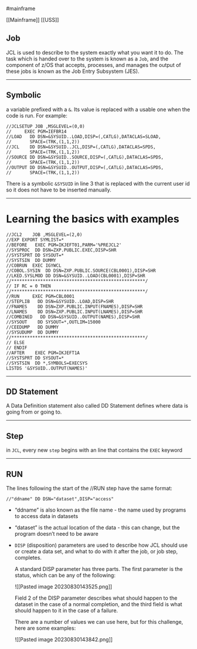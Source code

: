 #mainframe

[[Mainframe]]
[[USS]]
## Job

JCL is used to describe to the system exactly what you want it to do. The task which is handed over to the system is known as a `Job`, and the component of z/OS that accepts, processes, and manages the output of these jobs is known as the Job Entry Subsystem (JES).

-----------------------------
## Symbolic

a variable prefixed with a `&`. Its value is replaced with a usable one when the code is run. For example:

```JCL
//JCLSETUP JOB ,MSGLEVEL=(0,0)
//     EXEC PGM=IEFBR14
//LOAD   DD DSN=&SYSUID..LOAD,DISP=(,CATLG),DATACLAS=SLOAD,
//       SPACE=(TRK,(1,1,2))
//JCL    DD DSN=&SYSUID..JCL,DISP=(,CATLG),DATACLAS=SPDS,
//       SPACE=(TRK,(1,1,2))
//SOURCE DD DSN=&SYSUID..SOURCE,DISP=(,CATLG),DATACLAS=SPDS,
//       SPACE=(TRK,(1,1,2))
//OUTPUT DD DSN=&SYSUID..OUTPUT,DISP=(,CATLG),DATACLAS=SPDS,
//       SPACE=(TRK,(1,1,2))
```

There is a symbolic `&SYSUID` in line 3 that is replaced with the current user id so it does not have to be inserted manually.

--------------------
# Learning the basics with examples

```JCL
//JCL2    JOB ,MSGLEVEL=(2,0)
//EXP EXPORT SYMLIST=*
//BEFORE   EXEC PGM=IKJEFT01,PARM='%PREJCL2'
//SYSPROC  DD DSN=ZXP.PUBLIC.EXEC,DISP=SHR
//SYSTSPRT DD SYSOUT=*
//SYSTSIN  DD DUMMY
//COBRUN  EXEC IGYWCL
//COBOL.SYSIN  DD DSN=ZXP.PUBLIC.SOURCE(CBL0001),DISP=SHR
//LKED.SYSLMOD DD DSN=&SYSUID..LOAD(CBL0001),DISP=SHR
//***************************************************/
// IF RC = 0 THEN
//***************************************************/
//RUN     EXEC PGM=CBL0001
//STEPLIB   DD DSN=&SYSUID..LOAD,DISP=SHR
//FNAMES    DD DSN=ZXP.PUBLIC.INPUT(FNAMES),DISP=SHR
//LNAMES    DD DSN=ZXP.PUBLIC.INPUT(LNAMES),DISP=SHR
//COMBINED   DD DSN=&SYSUID..OUTPUT(NAMES),DISP=SHR
//SYSOUT    DD SYSOUT=*,OUTLIM=15000
//CEEDUMP   DD DUMMY
//SYSUDUMP  DD DUMMY
//***************************************************/
// ELSE
// ENDIF
//AFTER    EXEC PGM=IKJEFT1A
//SYSTSPRT DD SYSOUT=*
//SYSTSIN  DD *,SYMBOLS=EXECSYS
LISTDS '&SYSUID..OUTPUT(NAMES)'
```

--------------------------------
## DD Statement

A Data Definition statement also called DD Statement defines where data is going from or going to.

--------------

## Step

in `JCL`, every new `step` begins with an line that contains the `EXEC` keyword

---------------------------

## RUN

The lines following the start of the //RUN step have the same format: 

```JCL
//"ddname" DD DSN="dataset",DISP="access"
```

- “ddname” is also known as the file name - the name used by programs to access data in datasets
- “dataset” is the actual location of the data - this can change, but the program doesn’t need to be aware
- `DISP` (disposition) parameters are used to describe how JCL should use or create a data set, and what to do with it after the job, or job step, completes.

	A standard DISP parameter has three parts. The first parameter is the status, which can be any of the following:
	
	![[Pasted image 20230830143525.png]]
	
	Field 2 of the DISP parameter describes what should happen to the dataset in the case of a normal completion, and the third field is what should happen to it in the case of a failure.
	
	There are a number of values we can use here, but for this challenge, here are some examples:
	
	![[Pasted image 20230830143842.png]]